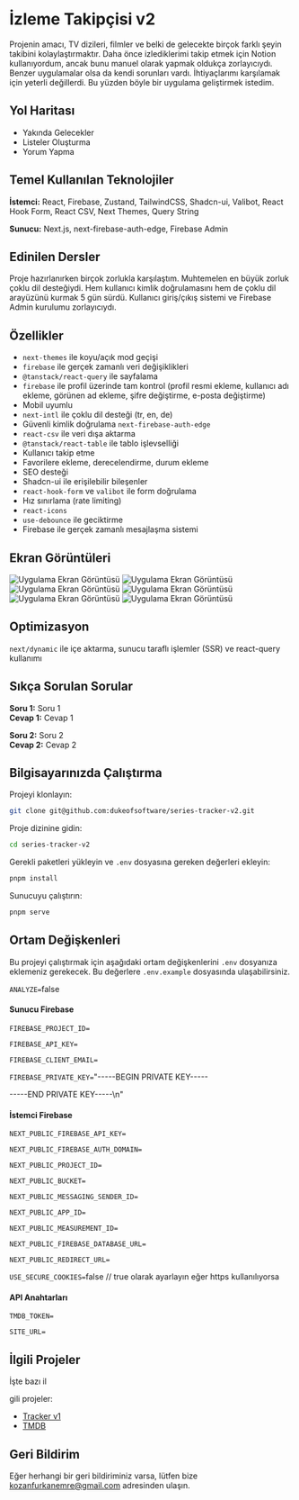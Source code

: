 # İzleme Takipçisi v2

Projenin amacı, TV dizileri, filmler ve belki de gelecekte birçok farklı şeyin takibini kolaylaştırmaktır. Daha önce izlediklerimi takip etmek için Notion kullanıyordum, ancak bunu manuel olarak yapmak oldukça zorlayıcıydı. Benzer uygulamalar olsa da kendi sorunları vardı. İhtiyaçlarımı karşılamak için yeterli değillerdi. Bu yüzden böyle bir uygulama geliştirmek istedim.

## Yol Haritası

- Yakında Gelecekler
- Listeler Oluşturma
- Yorum Yapma


## Temel Kullanılan Teknolojiler

**İstemci:** React, Firebase, Zustand, TailwindCSS, Shadcn-ui, Valibot, React Hook Form, React CSV, Next Themes, Query String

**Sunucu:** Next.js, next-firebase-auth-edge, Firebase Admin

## Edinilen Dersler

Proje hazırlanırken birçok zorlukla karşılaştım. Muhtemelen en büyük zorluk çoklu dil desteğiydi. Hem kullanıcı kimlik doğrulamasını hem de çoklu dil arayüzünü kurmak 5 gün sürdü. Kullanıcı giriş/çıkış sistemi ve Firebase Admin kurulumu zorlayıcıydı.

## Özellikler

- `next-themes` ile koyu/açık mod geçişi
- `firebase` ile gerçek zamanlı veri değişiklikleri
- `@tanstack/react-query` ile sayfalama
- `firebase` ile profil üzerinde tam kontrol (profil resmi ekleme, kullanıcı adı ekleme, görünen ad ekleme, şifre değiştirme, e-posta değiştirme)
- Mobil uyumlu
- `next-intl` ile çoklu dil desteği (tr, en, de)
- Güvenli kimlik doğrulama `next-firebase-auth-edge`
- `react-csv` ile veri dışa aktarma
- `@tanstack/react-table` ile tablo işlevselliği
- Kullanıcı takip etme
- Favorilere ekleme, derecelendirme, durum ekleme
- SEO desteği
- Shadcn-ui ile erişilebilir bileşenler
- `react-hook-form` ve `valibot` ile form doğrulama
- Hız sınırlama (rate limiting)
- `react-icons`
- `use-debounce` ile geciktirme
- Firebase ile gerçek zamanlı mesajlaşma sistemi

## Ekran Görüntüleri

![Uygulama Ekran Görüntüsü](https://github.com/dukeofsoftware/series-tracker-v2/assets/89215036/da96ca30-fabd-47d6-b72c-4af34718b816)
![Uygulama Ekran Görüntüsü](https://github.com/dukeofsoftware/series-tracker-v2/assets/89215036/992bc261-4795-4f40-a017-c0abf097bf1e)
![Uygulama Ekran Görüntüsü](https://github.com/dukeofsoftware/series-tracker-v2/assets/89215036/c4c71cb7-36b6-4131-b7cc-047f5af67baf)
![Uygulama Ekran Görüntüsü](https://github.com/dukeofsoftware/series-tracker-v2/assets/89215036/31179e16-4aa4-46bf-86ca-a208b56938ac)
![Uygulama Ekran Görüntüsü](https://github.com/dukeofsoftware/series-tracker-v2/assets/89215036/ca084fbf-d105-4e9a-97bc-97ef93da3a02)
![Uygulama Ekran Görüntüsü](https://github.com/dukeofsoftware/series-tracker-v2/assets/89215036/d97b9cfc-7054-4663-ae6b-f049ecac34ff)

## Optimizasyon

`next/dynamic` ile içe aktarma, sunucu taraflı işlemler (SSR) ve react-query kullanımı

## Sıkça Sorulan Sorular

**Soru 1:** Soru 1  
**Cevap 1:** Cevap 1

**Soru 2:** Soru 2  
**Cevap 2:** Cevap 2

## Bilgisayarınızda Çalıştırma

Projeyi klonlayın:

```bash
git clone git@github.com:dukeofsoftware/series-tracker-v2.git
```

Proje dizinine gidin:

```bash
cd series-tracker-v2
```

Gerekli paketleri yükleyin ve `.env` dosyasına gereken değerleri ekleyin:

```bash
pnpm install
```

Sunucuyu çalıştırın:

```bash
pnpm serve
```

## Ortam Değişkenleri

Bu projeyi çalıştırmak için aşağıdaki ortam değişkenlerini `.env` dosyanıza eklemeniz gerekecek. Bu değerlere `.env.example` dosyasında ulaşabilirsiniz.

`ANALYZE=`false

#### Sunucu Firebase

`FIREBASE_PROJECT_ID=`

`FIREBASE_API_KEY=` 

`FIREBASE_CLIENT_EMAIL=`

`FIREBASE_PRIVATE_KEY=`"-----BEGIN PRIVATE KEY-----

-----END PRIVATE KEY-----\n"

#### İstemci Firebase

`NEXT_PUBLIC_FIREBASE_API_KEY=`

`NEXT_PUBLIC_FIREBASE_AUTH_DOMAIN=`

`NEXT_PUBLIC_PROJECT_ID=`

`NEXT_PUBLIC_BUCKET=`

`NEXT_PUBLIC_MESSAGING_SENDER_ID=`

`NEXT_PUBLIC_APP_ID=`

`NEXT_PUBLIC_MEASUREMENT_ID=`

`NEXT_PUBLIC_FIREBASE_DATABASE_URL=`

`NEXT_PUBLIC_REDIRECT_URL=`

`USE_SECURE_COOKIES=`false // true olarak ayarlayın eğer https kullanılıyorsa

#### API Anahtarları

`TMDB_TOKEN=`

`SITE_URL=`

## İlgili Projeler

İşte bazı il

gili projeler:

- [Tracker v1](https://github.com/dukeofsoftware/series-tracker)
- [TMDB](https://www.themoviedb.org/)

## Geri Bildirim

Eğer herhangi bir geri bildiriminiz varsa, lütfen bize kozanfurkanemre@gmail.com adresinden ulaşın.

